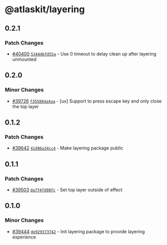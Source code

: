 # @atlaskit/layering

## 0.2.1

### Patch Changes

- [#40400](https://bitbucket.org/atlassian/atlassian-frontend/pull-requests/40400) [`53444bfd55a`](https://bitbucket.org/atlassian/atlassian-frontend/commits/53444bfd55a) - Use 0 timeout to delay clean up after layering unmounted

## 0.2.0

### Minor Changes

- [#39726](https://bitbucket.org/atlassian/atlassian-frontend/pull-requests/39726) [`f355884a4aa`](https://bitbucket.org/atlassian/atlassian-frontend/commits/f355884a4aa) - [ux] Support to press escape key and only close the top layer

## 0.1.2

### Patch Changes

- [#39642](https://bitbucket.org/atlassian/atlassian-frontend/pull-requests/39642) [`41d96a34cc4`](https://bitbucket.org/atlassian/atlassian-frontend/commits/41d96a34cc4) - Make layering package public

## 0.1.1

### Patch Changes

- [#39503](https://bitbucket.org/atlassian/atlassian-frontend/pull-requests/39503) [`da7f4fd98fc`](https://bitbucket.org/atlassian/atlassian-frontend/commits/da7f4fd98fc) - Set top layer outside of effect

## 0.1.0

### Minor Changes

- [#39444](https://bitbucket.org/atlassian/atlassian-frontend/pull-requests/39444) [`de929373742`](https://bitbucket.org/atlassian/atlassian-frontend/commits/de929373742) - Init layering package to provide layering experience
